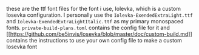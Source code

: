 these are the ttf font files for the font i use, Iolevka, which is a custom Iosevka configuration. I personally use the ```Iolevka-ExendedExtraLight.ttf``` and ```Iolevka-ExendedExtraLightItalic.ttf``` as my primary monospaced fonts. ```private-build-plans.toml``` contains the config file for it and [[https://github.com/be5invis/Iosevka/blob/master/doc/custom-build.md]] contains the instructions to use your own config file to make a custom Iosevka font
